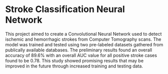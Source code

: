 # Stroke Classification Neural Network

This project aimed to create a Convolutional Neural Network used to detect ischemic and hemorrhagic strokes from Computer Tomography scans. The model was trained and tested using two pre-labeled datasets gathered from publically available databases. The preliminary results found an overall accuracy of 89.6% with an overall AUC value for all positive stroke cases found to be 0.78. This study showed promising results that may be improved in the future through increased training and testing data.
